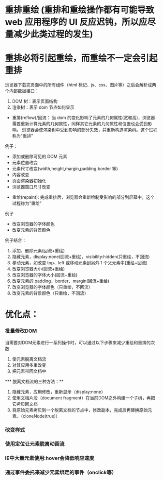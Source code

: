 # 重排重绘 (重排和重绘操作都有可能导致 web 应用程序的 UI 反应迟钝，所以应尽量减少此类过程的发生)

# 重排必将引起重绘，而重绘不一定会引起重排

浏览器下载完页面中的所有组件（html 标记、js、css、图片等）之后会解析成两个内部数据接口：

1. DOM 树：表示页面结构
2. 渲染树：表示 dom 节点如何显示

- 重排(reflow)/回流：
  当 dom 的变化影响了元素的几何属性(宽和高)，浏览器需要重新计算元素的几何属性，同样其它元素的几何属性和位置也会受到影响。
  浏览器会使渲染树中受到影响的部分失效，并重新构造渲染树。这个过程称为"重排"

例子：

- 添加或删除可见的 DOM 元素
- 元素位置改变
- 元素尺寸改变(width,height,margin,padding,border 等)
- 内容改变
- 页面渲染器初始化
- 浏览器窗口尺寸改变

* 重绘(repaint):
  完成重排后，浏览器会重新绘制受影响的部分到屏幕中，这个过程称为"重绘"

例子

- 改变浏览器的字体颜色
- 改变元素的背景颜色

例子结合：

1. 添加、删除元素(回流+重绘)
2. 隐藏元素，display:none(回流+重绘)，visibility:hidden(只重绘，不回流)
3. 移动元素，如改变 top、left 或移动元素到另外 1 个父元素中(重绘+回流)
4. 改变浏览器大小(回流+重绘)
5. 改变浏览器的字体大小(回流+重绘)
6. 改变元素的 padding、border、margin(回流+重绘)
7. 改变浏览器的字体颜色（只重绘，不回流）
8. 改变元素的背景颜色（只重绘，不回流）

# 优化点：

### 批量修改DOM
当需要对DOM元素进行一系列操作时，可以通过以下步骤来减少重绘和重排的次数
1. 使元素脱离文档流
2. 对其应用多重改变
3. 把元素带回文档中

*** 脱离文档流的三种方法：**
1. 隐藏元素，应用修改，重新显示（display:none）
2. 使用文档片段（document fragment）在当前DOM之外构建一个子树，再把它拷贝回文档
3. 将原始元素拷贝到一个脱离文档的节点中，修改副本，完成后再替换原始元素。（cloneNode(true)）

### 改变样式
<script>
    var el = document.getElementById('myDiv')
    // 例子中有三个样式属性被改变，每一个都会影响元素的几何结构。可能触发三次重排
    el.style.borderLeft='1px'
    el.style.borderRight='1px'
    el.style.padding='5px'

    // 可以优化为：
    // 覆盖
    el.style.cssText='border-left:1px;border-right:1px;padding:5px;'
    // 添加
    el.style.cssText+='border-left:1px;border-right:1px;padding:5px;'
    // 建议通过添加class xxx:{border-left:1px;border-right:1px;padding:5px;}
    el.className='xxx'
</script>

### 使用定位让元素脱离动画流

### IE中大量元素使用:hover会降低响应速度

### 通过事件委托来减少元素绑定的事件（onclick等）

